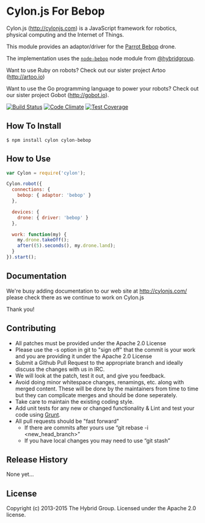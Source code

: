 # Cylon.js For Bebop

Cylon.js (http://cylonjs.com) is a JavaScript framework for robotics, physical computing and the Internet of Things.

This module provides an adaptor/driver for the [Parrot Bebop](http://www.parrot.com/products/bebop-drone/) drone.

The implementation uses the [`node-bebop`](https://github.com/hybridgroup/node-bebop) node module from [@hybridgroup](https://github.com/hybridgroup).

Want to use Ruby on robots? Check out our sister project Artoo (http://artoo.io)

Want to use the Go programming language to power your robots? Check out our sister project Gobot (http://gobot.io).

[![Build Status](https://secure.travis-ci.org/hybridgroup/cylon-bebop.png?branch=master)](http://travis-ci.org/hybridgroup/cylon-bebop) [![Code Climate](https://codeclimate.com/github/hybridgroup/cylon-bebop/badges/gpa.svg)](https://codeclimate.com/github/hybridgroup/cylon-bebop) [![Test Coverage](https://codeclimate.com/github/hybridgroup/cylon-bebop/badges/coverage.svg)](https://codeclimate.com/github/hybridgroup/cylon-bebop)

## How To Install

    $ npm install cylon cylon-bebop

## How to Use

```javascript
var Cylon = require('cylon');

Cylon.robot({
  connections: {
    bebop: { adaptor: 'bebop' }
  },

  devices: {
    drone: { driver: 'bebop' }
  },

  work: function(my) {
    my.drone.takeOff();
    after((5).seconds(), my.drone.land);
  }
}).start();
```

## Documentation

We're busy adding documentation to our web site at http://cylonjs.com/ please check there as we continue to work on Cylon.js

Thank you!

## Contributing

* All patches must be provided under the Apache 2.0 License
* Please use the -s option in git to "sign off" that the commit is your work and you are providing it under the Apache 2.0 License
* Submit a Github Pull Request to the appropriate branch and ideally discuss the changes with us in IRC.
* We will look at the patch, test it out, and give you feedback.
* Avoid doing minor whitespace changes, renamings, etc. along with merged content. These will be done by the maintainers from time to time but they can complicate merges and should be done seperately.
* Take care to maintain the existing coding style.
* Add unit tests for any new or changed functionality & Lint and test your code using [Grunt](http://gruntjs.com/).
* All pull requests should be "fast forward"
  * If there are commits after yours use “git rebase -i <new_head_branch>”
  * If you have local changes you may need to use “git stash”

## Release History
None yet...

## License
Copyright (c) 2013-2015 The Hybrid Group. Licensed under the Apache 2.0 license.
